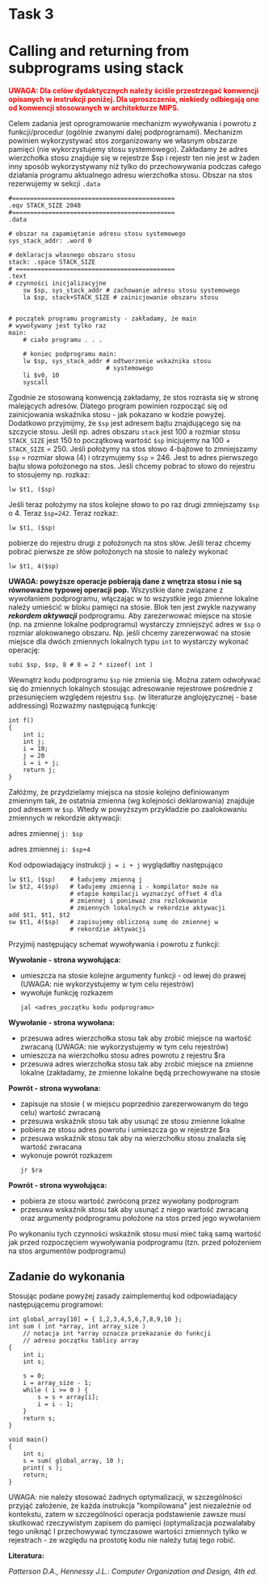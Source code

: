 # Task 3
# Calling and returning from subprograms using stack

<p style="color:red;font-weight:700">
UWAGA: Dla celów dydaktycznych należy ściśle przestrzegać konwencji opisanych w instrukcji poniżej. Dla uproszczenia, niekiedy odbiegają one od konwencji stosowanych w architekturze MIPS.
</p>

Celem zadania jest oprogramowanie mechanizm wywoływania i powrotu z funkcji/procedur (ogólnie zwanymi dalej podprogramami). Mechanizm powinien wykorzystywać stos zorganizowany we własnym obszarze pamięci (nie wykorzystujemy stosu systemowego). Zakładamy że adres wierzchołka stosu znajduje się w rejestrze $sp i rejestr ten nie jest w żaden inny sposób wykorzystywany niż tylko do przechowywania podczas całego działania programu aktualnego adresu wierzchołka stosu. Obszar na stos rezerwujemy w sekcji `.data`

```
#=============================================
.eqv STACK_SIZE 2048
#=============================================
.data

# obszar na zapamiętanie adresu stosu systemowego
sys_stack_addr: .word 0

# deklaracja własnego obszaru stosu
stack: .space STACK_SIZE
# ============================================
.text
# czynności inicjalizacyjne 
    sw $sp, sys_stack_addr # zachowanie adresu stosu systemowego
    la $sp, stack+STACK_SIZE # zainicjowanie obszaru stosu


# początek programu programisty - zakładamy, że main
# wywoływany jest tylko raz
main:
    # ciało programu . . .

    # koniec podprogramu main:
    lw $sp, sys_stack_addr # odtworzenie wskaźnika stosu
                           # systemowego
    li $v0, 10
    syscall
```

Zgodnie ze stosowaną konwencją zakładamy, że stos rozrasta się w stronę malejących adresów. Dlatego program powinien rozpocząć się od zainicjowania wskaźnika stosu - jak pokazano w kodzie powyżej. Dodatkowo przyjmijmy, że `$sp` jest adresem bajtu znajdującego się na szczycie stosu.
Jeśli np. adres obszaru `stack` jest 100 a rozmiar stosu `STACK_SIZE` jest 150 to początkową wartość `$sp` inicjujemy na 100 + `STACK_SIZE` = 250. Jeśli położymy na stos słowo 4-bajtowe to zmniejszamy `$sp` = rozmiar słowa (4) i otrzymujemy `$sp` = 246. Jest to adres pierwszego bajtu słowa położonego na stos. Jeśli chcemy pobrać to słowo do rejestru to stosujemy np. rozkaz:

```
lw $t1, ($sp)
```

Jeśli teraz położymy na stos kolejne słowo to po raz drugi zmniejszamy `$sp` o 4. Teraz `$sp=242`.
Teraz rozkaz:

```
lw $t1, ($sp)
```

pobierze do rejestru drugi z położonych na stos słów. Jeśli teraz chcemy pobrać pierwsze ze słów położonych na stosie to należy wykonać

```
lw $t1, 4($sp)
```

**UWAGA: powyższe operacje pobierają dane z wnętrza stosu i nie są równoważne typowej operacji pop.**
Wszystkie dane związane z wywołaniem podprogramu, włączając w to wszystkie jego zmienne lokalne należy umieścić w bloku pamięci na stosie. Blok ten jest zwykle nazywany ***rekordem aktywacji*** podprogramu.
Aby zarezerwować miejsce na stosie (np. na zmienne lokalne podprogramu) wystarczy zmniejszyć adres w `$sp` o rozmiar alokowanego obszaru. Np. jeśli chcemy zarezerwować na stosie miejsce dla dwóch zmiennych lokalnych typu `int` to wystarczy wykonać operację:

```
subi $sp, $sp, 8 # 8 = 2 * sizeof( int )
```

Wewnątrz kodu podprogramu `$sp` nie zmienia się. Można zatem odwoływać się do zmiennych lokalnych stosując adresowanie rejestrowe pośrednie z przesunięciem względem rejestru `$sp`. (w literaturze anglojęzycznej - base addressing) Rozważmy następującą funkcję:

```
int f()
{
    int i;
    int j;
    i = 10;
    j = 20
    i = i + j;
    return j;
}
```

Załóżmy, że przydzielamy miejsca na stosie kolejno definiowanym zmiennym tak, że ostatnia zmienna (wg kolejności deklarowania) znajduje pod adresem w `$sp`. Wtedy w powyższym przykładzie po zaalokowaniu zmiennych w rekordzie aktywacji:

adres zmiennej `j: $sp`

adres zmiennej `i: $sp+4`

Kod odpowiadający instrukcji `j = i + j` wyglądałby następująco

```
lw $t1, ($sp)    # ładujemy zmienną j
lw $t2, 4($sp)   # ładujemy zmienną i - kompilator może na
                 # etapie kompilacji wyznaczyć offset 4 dla
                 # zmiennej i ponieważ zna rozlokowanie
                 # zmiennych lokalnych w rekordzie aktywacji
add $t1, $t1, $t2
sw $t1, 4($sp)   # zapisujemy obliczoną sumę do zmiennej w
                 # rekordzie aktywacji
```

Przyjmij następujący schemat wywoływania i powrotu z funkcji:

**Wywołanie - strona wywołująca:**

+ umieszcza na stosie kolejne argumenty funkcji - od lewej do prawej (UWAGA: nie wykorzystujemy w tym celu rejestrów)
+ wywołuje funkcję rozkazem
  ```
  jal <adres_początku kodu podprogramu>
  ```

**Wywołanie - strona wywołana:**

+ przesuwa adres wierzchołka stosu tak aby zrobić miejsce na wartość zwracaną (UWAGA: nie wykorzystujemy w tym celu rejestrów)
+ umieszcza na wierzchołku stosu adres powrotu z rejestru $ra
+ przesuwa adres wierzchołka stosu tak aby zrobić miejsce na zmienne lokalne (zakładamy, że zmienne lokalne będą przechowywane na stosie

**Powrót - strona wywołana:**

+ zapisuje na stosie ( w miejscu poprzednio zarezerwowanym do tego celu) wartość zwracaną
+ przesuwa wskaźnik stosu tak aby usunąć ze stosu zmienne lokalne
+ pobiera ze stosu adres powrotu i umieszcza go w rejestrze $ra
+ przesuwa wskaźnik stosu tak aby na wierzchołku stosu znalazła się wartość zwracana
+ wykonuje powrót rozkazem
  ```
  jr $ra
  ```

**Powrót - strona wywołująca:**

+ pobiera ze stosu wartość zwróconą przez wywołany podprogram
+ przesuwa wskaźnik stosu tak aby usunąć z niego wartość zwracaną oraz argumenty podprogramu położone na stos przed jego wywołaniem

Po wykonaniu tych czynności wskaźnik stosu musi mieć taką samą wartość jak przed rozpoczęciem wywoływania podprogramu (tzn. przed położeniem na stos argumentów podprogramu)

## Zadanie do wykonania

Stosując podane powyżej zasady zaimplementuj kod odpowiadający następującemu programowi:

```
int global_array[10] = { 1,2,3,4,5,6,7,8,9,10 };
int sum ( int *array, int array_size )
    // notacja int *array oznacza przekazanie do funkcji
    // adresu początku tablicy array
{
    int i;
    int s;

    s = 0;
    i = array_size - 1;
    while ( i >= 0 ) {
        s = s + array[i];
        i = i - 1;
    }
    return s;
}

void main()
{
    int s;
    s = sum( global_array, 10 );
    print( s );
    return;
}
```

UWAGA: nie należy stosować żadnych optymalizacji, w szczególności przyjąć założenie, że każda instrukcja "kompilowana" jest niezależnie od kontekstu, zatem w szczególności operacja podstawienie zawsze musi skutkować rzeczywistym zapisem do pamięci (optymalizacja pozwalałaby tego uniknąć I przechowywać tymczasowe wartości zmiennych tylko w rejestrach - ze względu na prostotę kodu nie należy tutaj tego robić.

**Literatura:**

*Patterson D.A., Hennessy J.L.: Computer Organization and Design, 4th ed.*